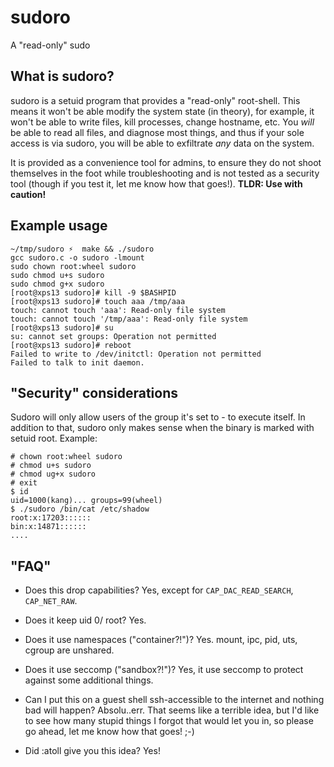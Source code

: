 # sudoro
A "read-only" sudo

What is sudoro?
---------------
sudoro is a setuid program that provides a "read-only" root-shell.
This means it won't be able modify the system state (in theory), for example,
it won't be able to write files, kill processes, change hostname, etc.
You *will* be able to read all files, and diagnose most things, and thus if 
your sole access is via sudoro, you will be able to exfiltrate *any* data on 
the system.

It is provided as a convenience tool for admins, to ensure they do
not shoot themselves in the foot while troubleshooting and is not tested
as a security tool (though if you test it, let me know how that goes!).
**TLDR: Use with caution!**

Example usage
-------------

```
~/tmp/sudoro ⚡  make && ./sudoro
gcc sudoro.c -o sudoro -lmount
sudo chown root:wheel sudoro
sudo chmod u+s sudoro
sudo chmod g+x sudoro
[root@xps13 sudoro]# kill -9 $BASHPID
[root@xps13 sudoro]# touch aaa /tmp/aaa
touch: cannot touch 'aaa': Read-only file system
touch: cannot touch '/tmp/aaa': Read-only file system
[root@xps13 sudoro]# su
su: cannot set groups: Operation not permitted
[root@xps13 sudoro]# reboot
Failed to write to /dev/initctl: Operation not permitted
Failed to talk to init daemon.
```

"Security" considerations
-------------------------

Sudoro will only allow users of the group it's set to - to execute itself. In 
addition to that, sudoro only makes sense when the binary is marked with setuid
 root. Example:

```
# chown root:wheel sudoro
# chmod u+s sudoro
# chmod ug+x sudoro
# exit
$ id
uid=1000(kang)... groups=99(wheel)
$ ./sudoro /bin/cat /etc/shadow
root:x:17203::::::
bin:x:14871::::::
....
```

"FAQ"
-----

- Does this drop capabilities?
Yes, except for `CAP_DAC_READ_SEARCH`, `CAP_NET_RAW`.

- Does it keep uid 0/ root?
Yes.

- Does it use namespaces ("container?!")?
Yes. mount, ipc, pid, uts, cgroup are unshared.

- Does it use seccomp ("sandbox?!")?
Yes, it use seccomp to protect against some additional things.

- Can I put this on a guest shell ssh-accessible to the internet and nothing bad will happen?
Absolu..err. That seems like a terrible idea, but I'd like to see how many stupid things I forgot that would let you in, so please go ahead, let me know how that goes! ;-)

- Did :atoll give you this idea?
Yes!
